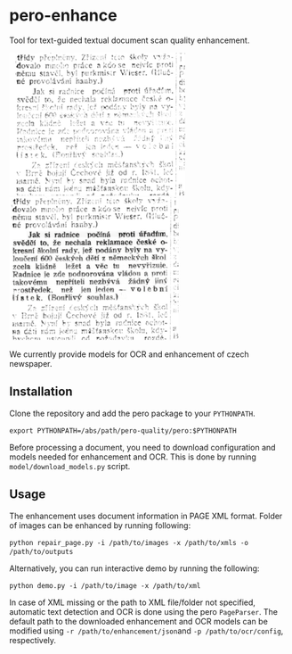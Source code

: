# pero-enhance

Tool for text-guided textual document scan quality enhancement.

<img src="images/orig.png" height="256"> <img src="images/enhanced_correct.png" height="256">

We currently provide models for OCR and enhancement of czech newspaper.

## Installation
Clone the repository and add the pero package to your `PYTHONPATH`.
```
export PYTHONPATH=/abs/path/pero-quality/pero:$PYTHONPATH
```

Before processing a document, you need to download configuration and models needed for enhancement and OCR. This is done by running `model/download_models.py` script.

## Usage
The enhancement uses document information in PAGE XML format. Folder of images can be enhanced by running following:
```
python repair_page.py -i /path/to/images -x /path/to/xmls -o /path/to/outputs
```
Alternatively, you can run interactive demo by running the following:
```
python demo.py -i /path/to/image -x /path/to/xml
```
In case of XML missing or the path to XML file/folder not specified, automatic text detection and OCR is done using the pero `PageParser`. The default path to the downloaded enhancement and OCR models can be modified using `-r /path/to/enhancement/json`and `-p /path/to/ocr/config`, respectively. 
